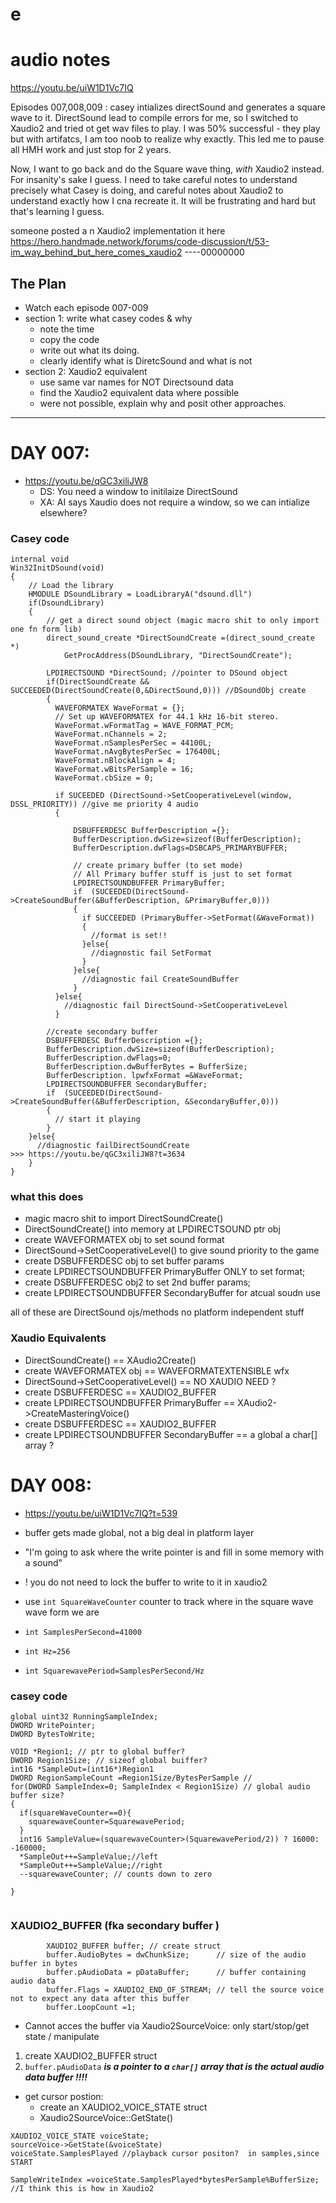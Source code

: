 # e

# audio  notes
https://youtu.be/uiW1D1Vc7IQ

Episodes 007,008,009 : casey intializes directSound and generates a square wave to it. DirectSound lead to compile errors for me, so I switched to Xaudio2 and tried ot get wav files to play. I was 50% successful - they play but with artifatcs, I am too noob to realize why exactly. This led me to pause all HMH work and just stop for 2 years. 

Now, I want to go back and do the Square wave thing, *with* Xaudio2 instead. For insanity's sake I guess. I need to take careful notes to understand precisely what Casey is doing, and careful notes about Xaudio2 to understand exactly how I cna recreate it. It will be frustrating and hard but that's learning I guess.



someone posted a n Xaudio2 implementation it here 
https://hero.handmade.network/forums/code-discussion/t/53-im_way_behind_but_here_comes_xaudio2
----00000000
## The Plan
- Watch each episode  007-009 
- section 1: write  what casey codes & why
  - note the time
  - copy the code 
  - write out what its doing.
  - clearly identify what is DiretcSound and what is not
- section 2: Xaudio2 equivalent
  - use same var names for NOT Directsound data
  - find the Xaudio2 equivalent data where possible
  - were not possible, explain why and posit other approaches.
----
# DAY 007: 
- https://youtu.be/qGC3xiliJW8 
    - DS: You need a window to initilaize DirectSound
    - XA: AI says Xaudio does not require a window, so we can intialize elsewhere?

### Casey code
```
internal void
Win32InitDSound(void)
{
    // Load the library
    HMODULE DSoundLibrary = LoadLibraryA("dsound.dll")
    if(DsoundLibrary)
    {
        // get a direct sound object (magic macro shit to only import one fn form lib)
        direct_sound_create *DirectSoundCreate =(direct_sound_create *) 
            GetProcAddress(DSoundLibrary, "DirectSoundCreate");

        LPDIRECTSOUND *DirectSound; //pointer to DSound object
        if(DirectSoundCreate && SUCCEEDED(DirectSoundCreate(0,&DirectSound,0))) //DSoundObj create
        {
          WAVEFORMATEX WaveFormat = {};
          // Set up WAVEFORMATEX for 44.1 kHz 16-bit stereo. 
          WaveFormat.wFormatTag = WAVE_FORMAT_PCM; 
          WaveFormat.nChannels = 2; 
          WaveFormat.nSamplesPerSec = 44100L; 
          WaveFormat.nAvgBytesPerSec = 176400L; 
          WaveFormat.nBlockAlign = 4; 
          WaveFormat.wBitsPerSample = 16; 
          WaveFormat.cbSize = 0;

          if SUCEEDED (DirectSound->SetCooperativeLevel(window, DSSL_PRIORITY)) //give me priority 4 audio
          {

              DSBUFFERDESC BufferDescription ={}; 
              BufferDescription.dwSize=sizeof(BufferDescription);
              BufferDescription.dwFlags=DSBCAPS_PRIMARYBUFFER;

              // create primary buffer (to set mode)
              // All Primary buffer stuff is just to set format
              LPDIRECTSOUNDBUFFER PrimaryBuffer;
              if  (SUCEEDED(DirectSound->CreateSoundBuffer(&BufferDescription, &PrimaryBuffer,0)))
              {
                if SUCCEEDED (PrimaryBuffer->SetFormat(&WaveFormat))
                {
                  //format is set!!
                }else{
                  //diagnostic fail SetFormat
                }
              }else{
                //diagnostic fail CreateSoundBuffer
              }
          }else{
            //diagnostic fail DirectSound->SetCooperativeLevel
          }

        //create secondary buffer 
        DSBUFFERDESC BufferDescription ={}; 
        BufferDescription.dwSize=sizeof(BufferDescription);
        BufferDescription.dwFlags=0;
        BufferDescription.dwBufferBytes = BufferSize;
        BufferDescription. lpwfxFormat =&WaveFormat;
        LPDIRECTSOUNDBUFFER SecondaryBuffer;
        if  (SUCEEDED(DirectSound->CreateSoundBuffer(&BufferDescription, &SecondaryBuffer,0)))
        {
          // start it playing
        }
    }else{
      //diagnostic failDirectSoundCreate
>>> https://youtu.be/qGC3xiliJW8?t=3634
    }
}
```
### what this does

- magic macro shit to import DirectSoundCreate()
- DirectSoundCreate() into memory at LPDIRECTSOUND ptr obj
- create WAVEFORMATEX obj to set sound format
- DirectSound->SetCooperativeLevel() to give sound priority to the game
- create DSBUFFERDESC obj to set buffer params    
- create LPDIRECTSOUNDBUFFER PrimaryBuffer ONLY to set format;
- create DSBUFFERDESC obj2 to set  2nd buffer params;
- create LPDIRECTSOUNDBUFFER SecondaryBuffer for atcual soudn use

all of these are DirectSound ojs/methods
no platform independent stuff
### Xaudio Equivalents

- DirectSoundCreate() == XAudio2Create()
- create WAVEFORMATEX obj == WAVEFORMATEXTENSIBLE wfx
- DirectSound->SetCooperativeLevel() == NO XAUDIO NEED ?
- create DSBUFFERDESC == XAUDIO2_BUFFER 
- create LPDIRECTSOUNDBUFFER PrimaryBuffer  == XAudio2->CreateMasteringVoice()
- create DSBUFFERDESC  == XAUDIO2_BUFFER 
- create LPDIRECTSOUNDBUFFER SecondaryBuffer == a global a char[] array ?


# DAY 008: 
- https://youtu.be/uiW1D1Vc7IQ?t=539

- buffer gets made global, not a big deal in platform layer
- "I'm going to ask where the write pointer is and fill in some memory with a sound"
- ! you do not need to lock the buffer to write to it in xaudio2 
- use `int SquareWaveCounter` counter to track where in the square wave wave form we are
- `int SamplesPerSecond=41000`
- `int Hz=256`
- `int SquarewavePeriod=SamplesPerSecond/Hz`

### casey code
```
global uint32 RunningSampleIndex;
DWORD WritePointer;
DWORD BytesToWrite;

VOID *Region1; // ptr to global buffer?
DWORD Region1Size; // sizeof global buiffer?
int16 *SampleOut=(int16*)Region1
DWORD RegionSampleCount =Region1Size/BytesPerSample //
for(DWORD SampleIndex=0; SampleIndex < Region1Size) // global audio buffer size?
{
  if(squareWaveCounter==0){
    squarewaveCounter=SquarewavePeriod; 
  }
  int16 SampleValue=(squarewaveCounter>(SquarewavePeriod/2)) ? 16000: -160000;
  *SampleOut++=SampleValue;//left
  *SampleOut++=SampleValue;//right
  --squarewaveCounter; // counts down to zero

}


```

### XAUDIO2_BUFFER (fka secondary buffer )

```BYTE *pDataBuffer = new BYTE[dwChunkSize];//BYTE=unsigned char[]
        XAUDIO2_BUFFER buffer; // create struct 
        buffer.AudioBytes = dwChunkSize;	  // size of the audio buffer in bytes
        buffer.pAudioData = pDataBuffer;	  // buffer containing audio data
        buffer.Flags = XAUDIO2_END_OF_STREAM; // tell the source voice not to expect any data after this buffer
        buffer.LoopCount =1;
```

-  Cannot acces the buffer via Xaudio2SourceVoice: only start/stop/get state / manipulate
  1. create XAUDIO2_BUFFER struct
  2. `buffer.pAudioData` ***is a pointer to a `char[]` array that is the actual audio data buffer !!!!***


- get cursor postion:   
  - create an  XAUDIO2_VOICE_STATE struct
  - Xaudio2SourceVoice::GetState()
  
```
XAUDIO2_VOICE_STATE voiceState;
sourceVoice->GetState(&voiceState)
voiceState.SamplesPlayed //playback cursor positon?  in samples,since START

SampleWriteIndex =voiceState.SamplesPlayed*bytesPerSample%BufferSize; //I think this is how in Xaudio2
```